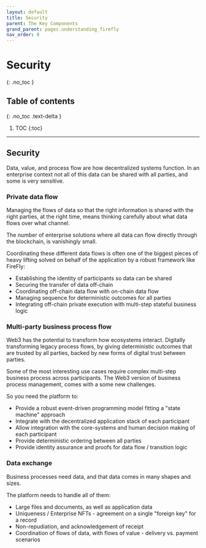 ```yaml
---
layout: default
title: Security
parent: The Key Components
grand_parent: pages.understanding_firefly
nav_order: 8
---
```


# Security
{: .no_toc }

## Table of contents
{: .no_toc .text-delta }

1. TOC
{:toc}

---

## Security

Data, value, and process flow are how decentralized systems function. In an enterprise context
not all of this data can be shared with all parties, and some is very sensitive.

### Private data flow

Managing the flows of data so that the right information is shared with the right parties,
at the right time, means thinking carefully about what data flows over what channel.

The number of enterprise solutions where all data can flow directly through the blockchain,
is vanishingly small.

Coordinating these different data flows is often one of the biggest pieces of heavy lifting solved
on behalf of the application by a robust framework like FireFly:

- Establishing the identity of participants so data can be shared
- Securing the transfer of data off-chain
- Coordinating off-chain data flow with on-chain data flow
- Managing sequence for deterministic outcomes for all parties
- Integrating off-chain private execution with multi-step stateful business logic

### Multi-party business process flow

Web3 has the potential to transform how ecosystems interact. Digitally transforming
legacy process flows, by giving deterministic outcomes that are trusted by all parties,
backed by new forms of digital trust between parties.

Some of the most interesting use cases require complex multi-step business process across
participants. The Web3 version of business process management, comes with a some new challenges.

So you need the platform to:

- Provide a robust event-driven programming model fitting a "state machine" approach
- Integrate with the decentralized application stack of each participant
- Allow integration with the core-systems and human decision making of each participant
- Provide deterministic ordering between all parties
- Provide identity assurance and proofs for data flow / transition logic

### Data exchange

Business processes need data, and that data comes in many shapes and sizes.

The platform needs to handle all of them:

- Large files and documents, as well as application data
- Uniqueness / Enterprise NFTs - agreement on a single "foreign key" for a record
- Non-repudiation, and acknowledgement of receipt
- Coordination of flows of data, with flows of value - delivery vs. payment scenarios